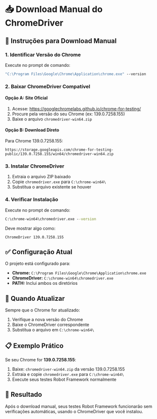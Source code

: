 # 📥 Download Manual do ChromeDriver

## 🎯 Instruções para Download Manual

### 1. **Identificar Versão do Chrome**
Execute no prompt de comando:
```cmd
"C:\Program Files\Google\Chrome\Application\chrome.exe" --version
```

### 2. **Baixar ChromeDriver Compatível**

#### **Opção A: Site Oficial**
1. Acesse: https://googlechromelabs.github.io/chrome-for-testing/
2. Procure pela versão do seu Chrome (ex: 139.0.7258.155)
3. Baixe o arquivo `chromedriver-win64.zip`

#### **Opção B: Download Direto**
Para Chrome 139.0.7258.155:
```
https://storage.googleapis.com/chrome-for-testing-public/139.0.7258.155/win64/chromedriver-win64.zip
```

### 3. **Instalar ChromeDriver**
1. Extraia o arquivo ZIP baixado
2. Copie `chromedriver.exe` para `C:\chrome-win64\`
3. Substitua o arquivo existente se houver

### 4. **Verificar Instalação**
Execute no prompt de comando:
```cmd
C:\chrome-win64\chromedriver.exe --version
```

Deve mostrar algo como:
```
ChromeDriver 139.0.7258.155
```

## ✅ Configuração Atual

O projeto está configurado para:
- **Chrome:** `C:\Program Files\Google\Chrome\Application\chrome.exe`
- **ChromeDriver:** `C:\chrome-win64\chromedriver.exe`
- **PATH:** Inclui ambos os diretórios

## 🔄 Quando Atualizar

Sempre que o Chrome for atualizado:
1. Verifique a nova versão do Chrome
2. Baixe o ChromeDriver correspondente
3. Substitua o arquivo em `C:\chrome-win64\`

## 📋 Exemplo Prático

Se seu Chrome for **139.0.7258.155**:
1. Baixe: `chromedriver-win64.zip` da versão 139.0.7258.155
2. Extraia e copie `chromedriver.exe` para `C:\chrome-win64\`
3. Execute seus testes Robot Framework normalmente

## 🎯 Resultado

Após o download manual, seus testes Robot Framework funcionarão sem verificações automáticas, usando o ChromeDriver que você instalou.
